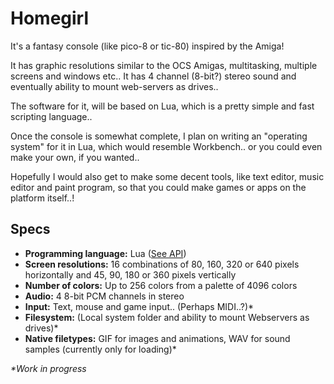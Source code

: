 Homegirl
========
It's a fantasy console (like pico-8 or tic-80) inspired by the Amiga!

It has graphic resolutions similar to the OCS Amigas, multitasking, multiple screens and windows etc.. It has 4 channel (8-bit?) stereo sound and eventually ability to mount web-servers as drives..

The software for it, will be based on Lua, which is a pretty simple and fast scripting language..

Once the console is somewhat complete, I plan on writing an "operating system" for it in Lua, which would resemble Workbench.. or you could even make your own, if you wanted..

Hopefully I would also get to make some decent tools, like text editor, music editor and paint program, so that you could make games or apps on the platform itself..!

Specs
-----
 - **Programming language:** Lua ([See API](./api.md))
 - **Screen resolutions:** 16 combinations of 80, 160, 320 or 640 pixels horizontally and 45, 90, 180 or 360 pixels vertically
 - **Number of colors:** Up to 256 colors from a palette of 4096 colors
 - **Audio:** 4 8-bit PCM channels in stereo
 - **Input:** Text, mouse and game input.. (Perhaps MIDI..?)*
 - **Filesystem:** (Local system folder and ability to mount Webservers as drives)*
 - **Native filetypes:** GIF for images and animations, WAV for sound samples (currently only for loading)*

_*Work in progress_
